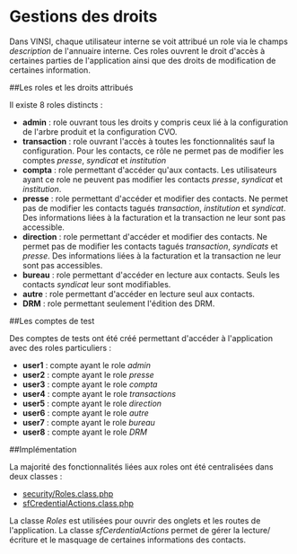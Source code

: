 # Gestions des droits

Dans VINSI, chaque utilisateur interne se voit attribué un role via le champs *description* de l'annuaire interne. Ces roles ouvrent le droit d'accès à certaines parties de l'application ainsi que des droits de modification de certaines information.

##Les roles et les droits attribués

Il existe 8 roles distincts :

 - **admin** : role ouvrant tous les droits y compris ceux lié à la configuration de l'arbre produit et la configuration CVO.
 - **transaction** : role ouvrant l'accès à toutes les fonctionnalités sauf la configuration. Pour les contacts, ce rôle ne permet pas de modifier les comptes *presse*, *syndicat* et *institution*
 - **compta** : role permettant d'accéder qu'aux contacts. Les utilisateurs ayant ce role ne peuvent pas modifier les contacts *presse*, *syndicat* et *institution*.
 - **presse** : role permettant d'accéder et modifier des contacts. Ne permet pas de modifier les contacts tagués *transaction*, *institution* et *syndicat*. Des informations liées à la facturation et la transaction ne leur sont pas accessible.
 - **direction** : role permettant d'accéder et modifier des contacts. Ne permet pas de modifier les contacts tagués *transaction*, *syndicats* et  *presse*. Des informations liées à la facturation et la transaction ne leur sont pas accessibles.
 - **bureau** : role permettant d'accéder en lecture aux contacts. Seuls les contacts *syndicat* leur sont modifiables.
 - **autre** : role permettant d'accéder en lecture seul aux contacts.
 - **DRM** : role permettant seulement l'édition des DRM.

##Les comptes de test

Des comptes de tests ont été créé permettant d'accéder à l'application avec des roles particuliers :

 - **user1** : compte ayant le role *admin*
 - **user2** : compte ayant le role *presse*
 - **user3** : compte ayant le role *compta*
 - **user4** : compte ayant le role *transactions*
 - **user5** : compte ayant le role *direction*
 - **user6** : compte ayant le role *autre*
 - **user7** : compte ayant le role *bureau*
 - **user8** : compte ayant le role *DRM*

##Implémentation

La majorité des fonctionnalités liées aux roles ont été centralisées dans deux classes :

 - [security/Roles.class.php](https://github.com/24eme/vinsdeloire/blob/prod/project/lib/security/Roles.class.php)
 - [sfCredentialActions.class.php](https://github.com/24eme/vinsdeloire/blob/prod/project/lib/sfCredentialActions.class.php#L95)

La classe *Roles* est utilisées pour ouvrir des onglets et les routes de l'application. La classe *sfCerdentialActions* permet de gérer la lecture/écriture et le masquage de certaines informations des contacts.